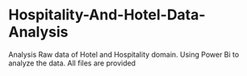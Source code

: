 # Hospitality-And-Hotel-Data-Analysis
Analysis Raw data of Hotel and Hospitality domain. Using Power Bi to analyze the data. All files are provided
